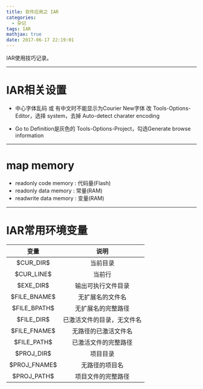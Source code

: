 ```yaml
---
title: 软件应用之 IAR
categories:
  - 杂记
tags: IAR
mathjax: true
date: 2017-06-17 22:19:01
---
```



IAR使用技巧记录。

<!-- more -->

---
# IAR相关设置
 - 中心字体乱码 或 有中文时不能显示为Courier New字体
改 Tools-Options-Editor，选择 system，去掉 Auto-detect charater encoding

 - Go to Definition是灰色的
Tools-Options-Project，勾选Generate browse information


---
# map memory
 - readonly code memory : 代码量(Flash)
 - readonly data memory : 常量(RAM)
 - readwrite data memory : 变量(RAM)


---
# IAR常用环境变量

| 变量           | 说明                       |
| :---:          | :---:                      |
| \$CUR_DIR\$    | 当前目录                   |
| \$CUR_LINE\$   | 当前行                     |
| \$EXE_DIR\$    | 输出可执行文件目录         |
| \$FILE_BNAME\$ | 无扩展名的文件名           |
| \$FILE_BPATH\$ | 无扩展名的完整路径         |
| \$FILE_DIR\$   | 已激活文件的目录，无文件名 |
| \$FILE_FNAME\$ | 无路径的已激活文件名       |
| \$FILE_PATH\$  | 已激活文件的完整路径       |
| \$PROJ_DIR\$   | 项目目录                   |
| \$PROJ_FNAME\$ | 无路径的项目名             |
| \$PROJ_PATH\$  | 项目文件的完整路径         |
